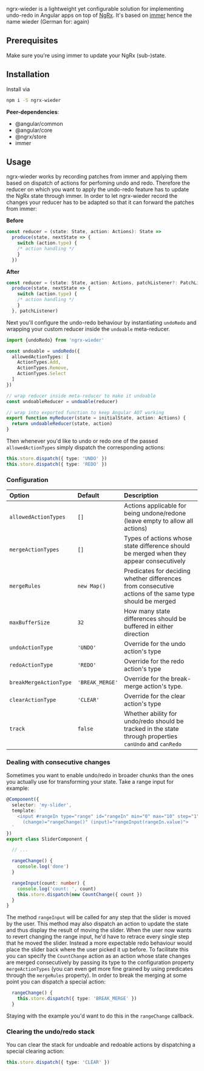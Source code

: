 ngrx-wieder is a lightweight yet configurable solution for implementing undo-redo in Angular apps on top of [NgRx](https://ngrx.io/).
It's based on [immer](https://github.com/immerjs/immer) hence the name wieder (German for: again)

## Prerequisites

Make sure you're using immer to update your NgRx (sub-)state.

## Installation

Install via
```bash
npm i -S ngrx-wieder
```

**Peer-dependencies**:
- @angular/common
- @angular/core
- @ngrx/store
- immer

## Usage

ngrx-wieder works by recording patches from immer and applying
them based on dispatch of actions for perfoming undo and redo.
Therefore the reducer on which you want to apply the undo-redo feature
has to update the NgRx state through immer. In order to let
ngrx-wieder record the changes your reducer has to be adapted
so that it can forward the patches from immer:

**Before**
```ts
const reducer = (state: State, action: Actions): State =>
  produce(state, nextState => {
    switch (action.type) {
    /* action handling */
    }
  })
```

**After**
```ts
const reducer = (state: State, action: Actions, patchListener?: PatchListener): State =>
  produce(state, nextState => {
    switch (action.type) {
    /* action handling */
    }
  }, patchListener)
```

Next you'll configure the undo-redo behaviour by instantiating `undoRedo` and wrapping
your custom reducer inside the `undoable` meta-reducer.

```ts
import {undoRedo} from 'ngrx-wieder'

const undoable = undoRedo({
  allowedActionTypes: [
    ActionTypes.Add,
    ActionTypes.Remove,
    ActionTypes.Select
  ]
})

// wrap reducer inside meta-reducer to make it undoable
const undoableReducer = undoable(reducer)

// wrap into exported function to keep Angular AOT working
export function myReducer(state = initialState, action: Actions) {
  return undoableReducer(state, action)
}
```

Then whenever you'd like to undo or redo one of the passed `allowedActionTypes` simply dispatch
the corresponding actions:
```ts
this.store.dispatch({ type: 'UNDO' })
this.store.dispatch({ type: 'REDO' })
```

### Configuration

| Option | Default | Description
|:---  |:--- | :---
| `allowedActionTypes`| `[]` |Actions applicable for being undone/redone (leave empty to allow all actions)
| `mergeActionTypes`| `[]` | Types of actions whose state difference should be merged when they appear consecutively
| `mergeRules`| `new Map()` |Predicates for deciding whether differences from consecutive actions of the same type should be merged
| `maxBufferSize`| `32` | How many state differences should be buffered in either direction
| `undoActionType`| `'UNDO'` | Override for the undo action's type
| `redoActionType`| `'REDO'` | Override for the redo action's type
| `breakMergeActionType`| `'BREAK_MERGE'` | Override for the break-merge action's type.
| `clearActionType`| `'CLEAR'` | Override for the clear action's type
| `track`| `false` | Whether ability for undo/redo should be tracked in the state through properties `canUndo` and `canRedo`

### Dealing with consecutive changes

Sometimes you want to enable undo/redo in broader chunks than the ones you actually use for
transforming your state. Take a range input for example:

```ts
@Component({
  selector: 'my-slider',
  template: `
    <input #rangeIn type="range" id="rangeIn" min="0" max="10" step="1" 
      (change)="rangeChange()" (input)="rangeInput(rangeIn.value)">
  `
})
export class SliderComponent {

  // ...

  rangeChange() {
    console.log('done')
  }

  rangeInput(count: number) {
    console.log('count: ', count)
    this.store.dispatch(new CountChange({ count })
  }
}
```

The method `rangeInput` will be called for any step that the slider is moved by the user. This method
may also dispatch an action to update the state and thus display the result of moving the slider.
When the user now wants to revert changing the range input, he'd have to retrace every single step that
he moved the slider. Instead a more expectable redo behaviour would place the slider back where the
user picked it up before. To facilitate this you can specify the `CountChange` action as an action
whose state changes are merged consecutively by passing its type to the configuration property 
`mergeActionTypes` (you can even get more fine grained by using predicates through the `mergeRules` property).
In order to break the merging at some point you can dispatch a special action:
```ts
  rangeChange() {
    this.store.dispatch({ type: 'BREAK_MERGE' })
  }
```
Staying with the example you'd want to do this in the `rangeChange` callback.

### Clearing the undo/redo stack

You can clear the stack for undoable and redoable actions by dispatching a special clearing action:
```ts
this.store.dispatch({ type: 'CLEAR' })
```
